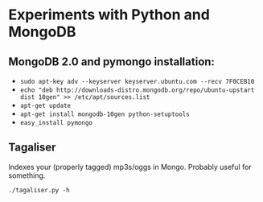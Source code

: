 Experiments with Python and MongoDB
===================================

MongoDB 2.0 and pymongo installation:
-------------------------------------

* `sudo apt-key adv --keyserver keyserver.ubuntu.com --recv 7F0CEB10`
* `echo "deb http://downloads-distro.mongodb.org/repo/ubuntu-upstart dist 10gen" >> /etc/apt/sources.list`
* `apt-get update`
* `apt-get install mongodb-10gen python-setuptools`
* `easy_install pymongo`

Tagaliser
---------

Indexes your (properly tagged) mp3s/oggs in Mongo. Probably useful for something.

`./tagaliser.py -h`
